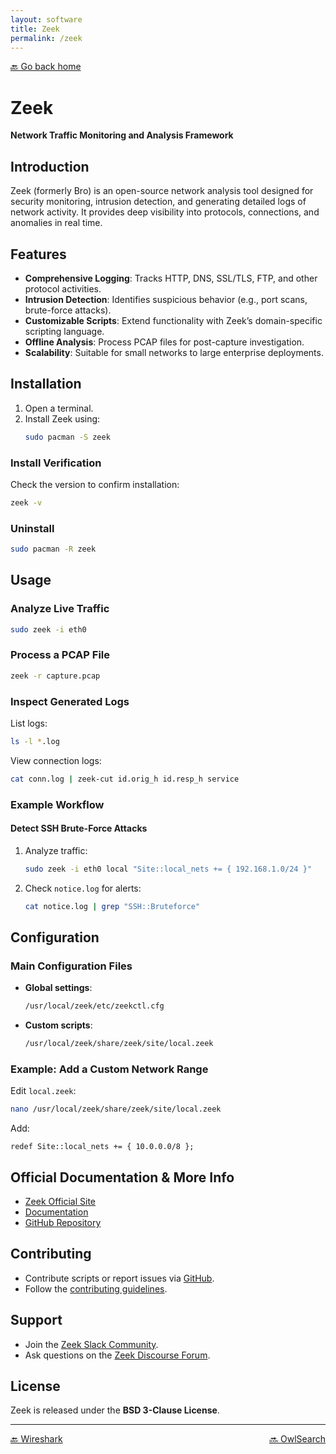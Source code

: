```yaml
---
layout: software
title: Zeek
permalink: /zeek
---
```


[🔙 Go back home](/OwlArchRepo/)

# Zeek  
**Network Traffic Monitoring and Analysis Framework**

## Introduction  
Zeek (formerly Bro) is an open-source network analysis tool designed for security monitoring, intrusion detection, and generating detailed logs of network activity. It provides deep visibility into protocols, connections, and anomalies in real time.

## Features  
- **Comprehensive Logging**: Tracks HTTP, DNS, SSL/TLS, FTP, and other protocol activities.  
- **Intrusion Detection**: Identifies suspicious behavior (e.g., port scans, brute-force attacks).  
- **Customizable Scripts**: Extend functionality with Zeek’s domain-specific scripting language.  
- **Offline Analysis**: Process PCAP files for post-capture investigation.  
- **Scalability**: Suitable for small networks to large enterprise deployments.  

## Installation  

1. Open a terminal.  
2. Install Zeek using:  
   ```sh  
   sudo pacman -S zeek  
   ```  

### Install Verification  
Check the version to confirm installation:  
```sh  
zeek -v  
```  

### Uninstall  
```sh  
sudo pacman -R zeek  
```  

## Usage  

### Analyze Live Traffic  
```sh  
sudo zeek -i eth0  
```  

### Process a PCAP File  
```sh  
zeek -r capture.pcap  
```  

### Inspect Generated Logs  
List logs:  
```sh  
ls -l *.log  
```  

View connection logs:  
```sh  
cat conn.log | zeek-cut id.orig_h id.resp_h service  
```  

### Example Workflow  

#### Detect SSH Brute-Force Attacks  
1. Analyze traffic:  
   ```sh  
   sudo zeek -i eth0 local "Site::local_nets += { 192.168.1.0/24 }"  
   ```  
2. Check `notice.log` for alerts:  
   ```sh  
   cat notice.log | grep "SSH::Bruteforce"  
   ```  

## Configuration  

### Main Configuration Files  
- **Global settings**:  
  ```sh  
  /usr/local/zeek/etc/zeekctl.cfg  
  ```  
- **Custom scripts**:  
  ```sh  
  /usr/local/zeek/share/zeek/site/local.zeek  
  ```  

### Example: Add a Custom Network Range  
Edit `local.zeek`:  
```sh  
nano /usr/local/zeek/share/zeek/site/local.zeek  
```  
Add:  
```zeek  
redef Site::local_nets += { 10.0.0.0/8 };  
```  

## Official Documentation & More Info  
- [Zeek Official Site](https://zeek.org/)  
- [Documentation](https://docs.zeek.org/)  
- [GitHub Repository](https://github.com/zeek/zeek)  

## Contributing  
- Contribute scripts or report issues via [GitHub](https://github.com/zeek/zeek).  
- Follow the [contributing guidelines](https://docs.zeek.org/en/master/development/howtos/contributing.html).  

## Support  
- Join the [Zeek Slack Community](https://zeek.org/community/).  
- Ask questions on the [Zeek Discourse Forum](https://forum.zeek.org/).  

## License  
Zeek is released under the **BSD 3-Clause License**.  

---

<div style="display: flex; justify-content: space-between;">
  <a href="wireshark">🔙 Wireshark</a>
  <a href="owlsearch">🔜 OwlSearch</a>
</div>